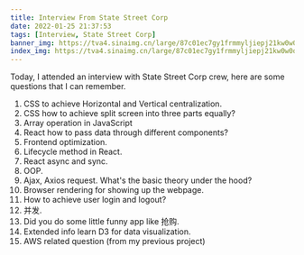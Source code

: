 ```yaml
---
title: Interview From State Street Corp
date: 2022-01-25 21:37:53
tags: [Interview, State Street Corp]
banner_img: https://tva4.sinaimg.cn/large/87c01ec7gy1frmmyljiepj21kw0w0qvf.jpg
index_img: https://tva4.sinaimg.cn/large/87c01ec7gy1frmmyljiepj21kw0w0qvf.jpg
---
```


Today, I attended an interview with State Street Corp crew, here are some questions that I can remember.

1. CSS to achieve Horizontal and Vertical centralization.
2. CSS how to achieve split screen into three parts equally?
3. Array operation in JavaScript
4. React how to pass data through different components?
5. Frontend optimization.
6. Lifecycle method in React.
7. React async and sync.
8. OOP.
9. Ajax, Axios request. What's the basic theory under the hood?
10. Browser rendering for showing up the webpage.
11. How to achieve user login and logout?
12. 并发.
13. Did you do some little funny app like 抢购.
14. Extended info learn D3 for data visualization.
15. AWS related question (from my previous project)
